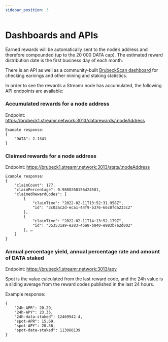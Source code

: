 ```yaml
---
sidebar_position: 3
---
```


# Dashboards and APIs

Earned rewards will be automatically sent to the node’s address and therefore compounded (up to the 20 000 DATA cap). The estimated reward distribution date is the first business day of each month.

There is an API as well as a community-built [BrubeckScan dashboard](https://brubeckscan.app/) for checking earnings and other mining and staking statistics.

In order to see the rewards a Streamr node has accumulated, the following API endpoints are available:

### Accumulated rewards for a node address

Endpoint: https://brubeck1.streamr.network:3013/datarewards/:nodeAddress

```
Example response:
{
    "DATA": 2.1341
}
```

### Claimed rewards for a node address

Endpoint: https://brubeck1.streamr.network:3013/stats/:nodeAddress

```
Example response:
{
    "claimCount": 177,
    "claimPercentage": 0.9888268156424581,
    "claimedRewardCodes": [
        {
            "claimTime": "2022-02-11T13:52:31.958Z",
            "id": "3c03ac2d-eca1-44f9-b376-66c0fda233c2"
        },
        {
            "claimTime": "2022-02-11T14:13:52.179Z",
            "id": "353531a9-e283-45a8-b840-e983b7a2d002"
        }, …
    ]
}
```

### Annual percentage yield, annual percentage rate and amount of DATA staked

Endpoint: https://brubeck1.streamr.network:3013/apy

Spot is the value calculated from the last reward code, and the 24h value is a sliding average from the reward codes published in the last 24 hours.

Example response:

```
{
    "24h-APR": 20.29,
    "24h-APY": 23.35,
    "24h-data-staked": 12469942.4,
    "spot-APR": 15.69,
    "spot-APY": 20.36,
    "spot-data-staked": 113080139
}
```
